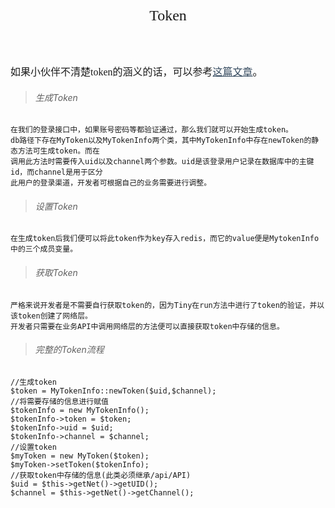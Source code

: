 <div align="center" style="height:50px">
    <font face="Microsoft YaHei UI" size=5>Token</font>
</div>

<div align="left" style="margin-top:40px">
    <font face="Microsoft YaHei UI" size=3>
    如果小伙伴不清楚token的涵义的话，可以参考<a style="font-weight: 500;color:#34495e;" href="https://my.oschina.net/jamesfancy/blog/1613994">这篇文章</a>。
    </font>
</div>

>###### 生成Token
    在我们的登录接口中，如果账号密码等都验证通过，那么我们就可以开始生成token。
    db路径下存在MyToken以及MyTokenInfo两个类，其中MyTokenInfo中存在newToken的静态方法可生成token。而在
    调用此方法时需要传入uid以及channel两个参数。uid是该登录用户记录在数据库中的主键id，而channel是用于区分
    此用户的登录渠道，开发者可根据自己的业务需要进行调整。
    
>###### 设置Token
    在生成token后我们便可以将此token作为key存入redis，而它的value便是MytokenInfo中的三个成员变量。
    
>###### 获取Token
    严格来说开发者是不需要自行获取token的，因为Tiny在run方法中进行了token的验证，并以该token创建了网络层。
    开发者只需要在业务API中调用网络层的方法便可以直接获取token中存储的信息。
    
>###### 完整的Token流程
    //生成token
    $token = MyTokenInfo::newToken($uid,$channel);
    //将需要存储的信息进行赋值
    $tokenInfo = new MyTokenInfo();
    $tokenInfo->token = $token;
    $tokenInfo->uid = $uid;
    $tokenInfo->channel = $channel;
    //设置token
    $myToken = new MyToken($token);
    $myToken->setToken($tokenInfo);   
    //获取token中存储的信息(此类必须继承/api/API)
    $uid = $this->getNet()->getUID();
    $channel = $this->getNet()->getChannel();
    
